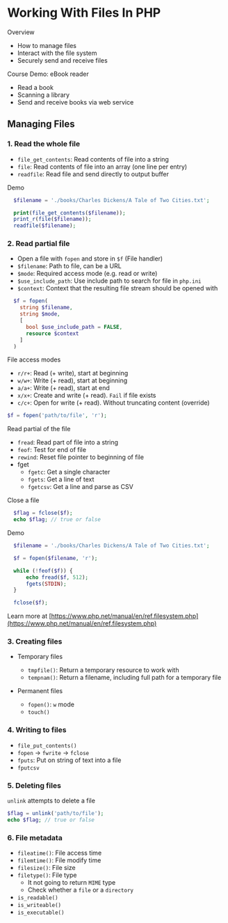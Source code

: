 # Working With Files In PHP

Overview

- How to manage files
- Interact with the file system
- Securely send and receive files

Course Demo: eBook reader

- Read a book
- Scanning a library
- Send and receive books via web service

## Managing Files

### 1. Read the whole file

- `file_get_contents`: Read contents of file into a string
- `file`: Read contents of file into an array (one line per entry)
- `readfile`: Read file and send directly to output buffer

Demo

```php
  $filename = './books/Charles Dickens/A Tale of Two Cities.txt';

  print(file_get_contents($filename));
  print_r(file($filename));
  readfile($filename);
```

### 2. Read partial file

- Open a file with `fopen` and store in `$f` (File handler)
- `$filename`: Path to file, can be a URL
- `$mode`: Required access mode (e.g. read or write)
- `$use_include_path`: Use include path to search for file in `php.ini`
- `$context`: Context that the resulting file stream should be opened with

```php
  $f = fopen(
    string $filename,
    string $mode,
    [
      bool $use_include_path = FALSE,
      resource $context
    ]
  )
```

File access modes

- `r/r+`: Read (+ write), start at beginning
- `w/w+`: Write (+ read), start at beginning
- `a/a+`: Write (+ read), start at end
- `x/x+`: Create and write (+ read). `Fail` if file exists
- `c/c+`: Open for write (+ read). Without truncating content (override)

```php
$f = fopen('path/to/file', 'r');
```

Read partial of the file

- `fread`: Read part of file into a string
- `feof`: Test for end of file
- `rewind`: Reset file pointer to beginning of file
- fget
  - `fgetc`: Get a single character
  - `fgets`: Get a line of text
  - `fgetcsv`: Get a line and parse as CSV

Close a file

```php
  $flag = fclose($f);
  echo $flag; // true or false
```

Demo

```php
  $filename = './books/Charles Dickens/A Tale of Two Cities.txt';

  $f = fopen($filename, 'r');

  while (!feof($f)) {
      echo fread($f, 512);
      fgets(STDIN);
  }

  fclose($f);
```

Learn more at [https://www.php.net/manual/en/ref.filesystem.php](https://www.php.net/manual/en/ref.filesystem.php)

### 3. Creating files

- Temporary files

  - `tmpfile()`: Return a temporary resource to work with
  - `tempnam()`: Return a filename, including full path for a temporary file

- Permanent files
  - `fopen()`: `w` mode
  - `touch()`

### 4. Writing to files

- `file_put_contents()`
- `fopen` -> `fwrite` -> `fclose`
- `fputs`: Put on string of text into a file
- `fputcsv`

### 5. Deleting files

`unlink` attempts to delete a file

```php
$flag = unlink('path/to/file');
echo $flag; // true or false
```

### 6. File metadata

- `fileatime()`: File access time
- `filemtime()`: File modify time
- `filesize()`: File size
- `filetype()`: File type
  - It not going to return `MIME` type
  - Check whether a `file` or a `directory`
- `is_readable()`
- `is_writeable()`
- `is_executable()`
